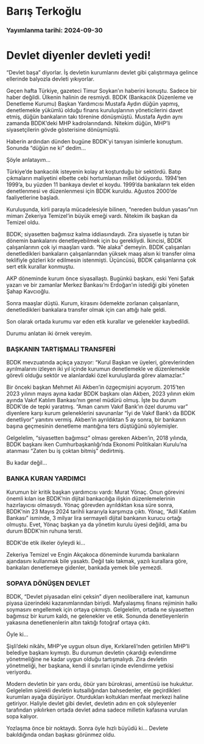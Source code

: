 # Barış Terkoğlu

### Yayımlanma tarihi: 2024-09-30

# Devlet diyenler devleti yedi!

“Devlet başa” diyorlar. İş devletin kurumlarını devlet gibi çalıştırmaya gelince ellerinde balyozla devleti yıkıyorlar.

Geçen hafta Türkiye, gazeteci Timur Soykan’ın haberini konuştu. Sadece bir haber değildi. Ülkenin halinin de resmiydi. BDDK (Bankacılık Düzenleme ve Denetleme Kurumu) Başkan Yardımcısı Mustafa Aydın düğün yapmış, denetlemekle yükümlü olduğu finans kuruluşlarının yöneticilerini davet etmiş, düğün bankaların takı törenine dönüşmüştü. Mustafa Aydın aynı zamanda BDDK’deki MHP kadrolarındandı. Nitekim düğün, MHP’li siyasetçilerin gövde gösterisine dönüşmüştü.

Haberin ardından dünden bugüne BDDK’yi tanıyan isimlerle konuştum. Sonunda “düğün ne ki” dedim...

Şöyle anlatayım...

Türkiye’de bankacılık isteyenin kolay at koşturduğu bir sektördü. Batıp çıkmaların maliyetini elbette cebi hortumlanan millet ödüyordu. 1994’ten 1999’a, bu yüzden 11 bankaya devlet el koydu. 1999’da bankaların tek elden denetlenmesi ve düzenlenmesi için BDDK kuruldu. Ağustos 2000’de faaliyetlerine başladı.

Kuruluşunda, kirli parayla mücadelesiyle bilinen, “nereden buldun yasası”nın mimarı Zekeriya Temizel’in büyük emeği vardı. Nitekim ilk başkan da Temizel oldu.

BDDK; siyasetten bağımsız kalma iddiasındaydı. Zira siyasetle iş tutan bir dönemin bankalarını denetleyebilmek için bu gerekliydi. İkincisi, BDDK çalışanlarının çok iyi maaşları vardı. “Ne alaka” demeyin. BDDK çalışanları denetledikleri bankaların çalışanlarından yüksek maaş alsın ki transfer olma teklifiyle gözleri kör edilmesin istenmişti. Üçüncüsü, BDDK çalışanlarına çok sert etik kurallar konmuştu.

AKP döneminde kurum önce siyasallaştı. Bugünkü başkanı, eski Yeni Şafak yazarı ve bir zamanlar Merkez Bankası’nı Erdoğan’ın istediği gibi yöneten Şahap Kavcıoğlu.

Sonra maaşlar düştü. Kurum, kirasını ödemekte zorlanan çalışanların, denetledikleri bankalara transfer olmak için can attığı hale geldi.

Son olarak ortada kurumu var eden etik kurallar ve gelenekler kaybedildi.

Durumu anlatan iki örnek vereyim.


### BAŞKANIN TARTIŞMALI TRANSFERİ

BDDK mevzuatında açıkça yazıyor: “Kurul Başkan ve üyeleri, görevlerinden ayrılmalarını izleyen iki yıl içinde kurumun denetlemekle ve düzenlemekle görevli olduğu sektör ve alanlardaki özel kuruluşlarda görev alamazlar.”

Bir önceki başkan Mehmet Ali Akben’in özgeçmişini açıyorum. 2015’ten 2023 yılının mayıs ayına kadar BDDK başkanı olan Akben, 2023 yılının ekim ayında Vakıf Katılım Bankası’nın genel müdürü olmuş. İşte bu durum BDDK’de de tepki yaratmış. “Aman canım Vakıf Bank’ın özel durumu var” diyenlere karşı kurum geleneklerini savunanlar “İyi de Vakıf Bank’ı da BDDK denetliyor” yanıtını vermiş. Akben’in ayrıldıktan 5 ay sonra, bir bankanın başına geçmesinin denetleme mantığına ters düştüğünü söylemişler.

Gelgelelim, “siyasetten bağımsız” olması gereken Akben’in, 2018 yılında, BDDK başkanı iken Cumhurbaşkanlığı’nda Ekonomi Politikaları Kurulu’na atanması “Zaten bu iş çoktan bitmiş” dedirtmiş.

Bu kadar değil...


### BANKA KURAN YARDIMCI

Kurumun bir kritik başkan yardımcısı vardı: Murat Yönaç. Onun görevini önemli kılan ise BDDK’nin dijital bankacılığa ilişkin düzenlemelerinin hazırlayıcısı olmasıydı. Yönaç görevden ayrıldıktan kısa süre sonra, BDDK’nin 23 Mayıs 2024 tarihli kararıyla karşımıza çıktı. Yönaç, “Adil Katılım Bankası” isminde, 3 milyar lira sermayeli dijital bankanın kurucu ortağı olmuştu. Evet, Yönaç başkan ya da yönetim kurulu üyesi değildi, ama bu durum BDDK’nin ruhuna tersti.

BDDK’de etik ilkeler öyleydi ki...

Zekeriya Temizel ve Engin Akçakoca döneminde kurumda bankaların ajandasını kullanmak bile yasaktı. Değil takı takmak, yazılı kurallara göre, bankaları denetlemeye gidenler, bankada yemek bile yemezdi.


### SOPAYA DÖNÜŞEN DEVLET

BDDK, “Devlet piyasadan elini çeksin” diyen neoliberallere inat, kamunun piyasa üzerindeki kazanımlarından biriydi. Mafyalaşmış finans rejiminin halkı soymasını engellemek için ortaya çıkmıştı. Gelgelelim, ortada ne siyasetten bağımsız bir kurum kaldı, ne gelenekler ve etik. Sonunda denetleyenlerin yakasına denetlenenlerin altın taktığı fotoğraf ortaya çıktı.

Öyle ki...

Şişli’deki nikâhı, MHP’ye uygun olsun diye, Kırklareli’nden getirilen MHP’li belediye başkanı kıymıştı. Bu durumun devletin çıkardığı evlendirme yönetmeliğine ne kadar uygun olduğu tartışmalıydı. Zira devletin yönetmeliği, her başkana, kendi il sınırları içinde evlendirme yetkisi veriyordu.

Modern devletin bir yanı ordu, öbür yanı bürokrasi, amentüsü ise hukuktur. Gelgelelim sürekli devletin kutsallığından bahsedenler, ele geçirdikleri kurumları ayağa düşürüyor. Oturdukları koltukları menfaat merkezi haline getiriyor. Haliyle devlet gibi devlet, devletin adını en çok söyleyenler tarafından yıkılırken ortada devlet adına sadece milletin kafasına vurulan sopa kalıyor.

Yozlaşma önce bir noktaydı. Sonra öyle hızlı büyüdü ki... Devlete bakıldığında ondan başkası görünmez oldu.

